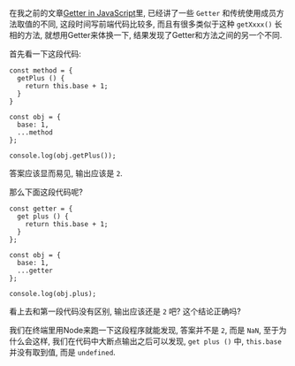 在我之前的文章[Getter in JavaScript](http://blog.xhu.me/post/Getter%20in%20JavaScript)里, 已经讲了一些 `Getter` 和传统使用成员方法取值的不同, 这段时间写前端代码比较多, 而且有很多类似于这种 `getXxxx()` 长相的方法, 就想用Getter来体换一下, 结果发现了Getter和方法之间的另一个不同.

首先看一下这段代码:

    const method = {
      getPlus () {
        return this.base + 1;
      }
    }

    const obj = {
      base: 1,
      ...method
    };

    console.log(obj.getPlus());

答案应该显而易见, 输出应该是 `2`.

那么下面这段代码呢?

    const getter = {
      get plus () {
        return this.base + 1;
      }
    };

    const obj = {
      base: 1,
      ...getter
    };

    console.log(obj.plus);

看上去和第一段代码没有区别, 输出应该还是 `2` 吧? 这个结论正确吗?

我们在终端里用Node来跑一下这段程序就能发现, 答案并不是 `2`, 而是 `NaN`, 至于为什么会这样, 我们在代码中大断点输出之后可以发现, `get plus ()` 中, `this.base` 并没有取到值, 而是 `undefined`.